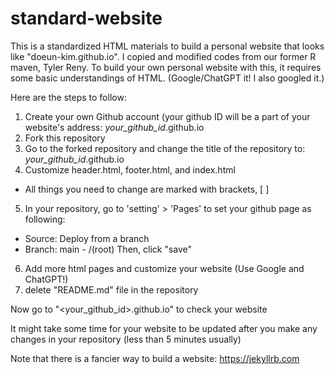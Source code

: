 # standard-website
This is a standardized HTML materials to build a personal website that looks like "doeun-kim.github.io".
I copied and modified codes from our former R maven, Tyler Reny.
To build your own personal website with this, it requires some basic understandings of HTML. 
(Google/ChatGPT it! I also googled it.)

Here are the steps to follow:
1. Create your own Github account (your github ID will be a part of your website's address: *your_github_id*.github.io
2. Fork this repository 
3. Go to the forked repository and change the title of the repository to: *your_github_id*.github.io
4. Customize header.html, footer.html, and index.html 
  - All things you need to change are marked with brackets, [ ] 
5. In your repository, go to 'setting' > 'Pages' to set your github page as following: 
  - Source: Deploy from a branch
  - Branch: main - /(root) 
  Then, click "save"
6. Add more html pages and customize your website (Use Google and ChatGPT!)
7. delete "README.md" file in the repository

Now go to "<your_github_id>.github.io" to check your website

It might take some time for your website to be updated after you make any changes in your repository (less than 5 minutes usually)


Note that there is a fancier way to build a website: https://jekyllrb.com

